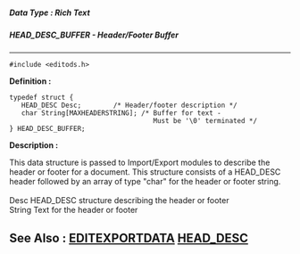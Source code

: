 ##### Data Type : Rich Text
##### HEAD_DESC_BUFFER - Header/Footer Buffer
---
```
#include <editods.h>
```

**Definition :**
```
typedef struct {
   HEAD_DESC Desc;        /* Header/footer description */
   char String[MAXHEADERSTRING]; /* Buffer for text - 
                                    Must be '\0' terminated */
} HEAD_DESC_BUFFER;
```

**Description :**

This data structure is passed to Import/Export modules to describe the header or footer for a document.  This structure consists of a HEAD_DESC header followed by an array of type &quot;char&quot; for the header or footer string.<br>
<br>
        Desc            HEAD_DESC structure describing the header or footer<br>
        String            Text for the header or footer


**See Also :**
[EDITEXPORTDATA](/domino-c-api-docs/reference/Data/EDITEXPORTDATA)
[HEAD_DESC](/domino-c-api-docs/reference/Data/HEAD_DESC)
---
